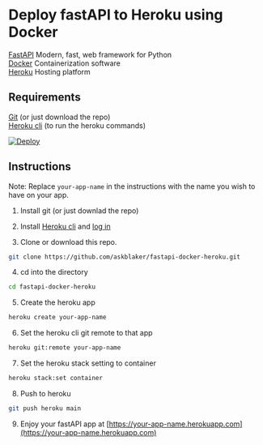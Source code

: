# Deploy fastAPI to Heroku using Docker

[FastAPI](https://fastapi.tiangolo.com/) Modern, fast, web framework for Python  
[Docker](https://www.docker.com/) Containerization software  
[Heroku](https://www.heroku.com/) Hosting platform

## Requirements

[Git](https://git-scm.com/) (or just download the repo)  
[Heroku cli](https://devcenter.heroku.com/articles/heroku-cli) (to run the heroku commands)





[![Deploy](https://www.herokucdn.com/deploy/button.svg)](https://heroku.com/deploy?template=https://github.com/wanghaisheng/fastapi-docker-heroku/tree/master)

## Instructions

Note: Replace `your-app-name` in the instructions with the name you wish to have on your app.

1. Install git (or just downlad the repo)
2. Install [Heroku cli](https://devcenter.heroku.com/articles/heroku-cli) and [log in](https://devcenter.heroku.com/articles/heroku-cli#getting-started)

3. Clone or download this repo.

```bash
git clone https://github.com/askblaker/fastapi-docker-heroku.git
```

4. cd into the directory

```bash
cd fastapi-docker-heroku
```

5. Create the heroku app

```bash
heroku create your-app-name
```

6. Set the heroku cli git remote to that app

```bash
heroku git:remote your-app-name
```

7. Set the heroku stack setting to container

```bash
heroku stack:set container
```

8. Push to heroku

```bash
git push heroku main
```

9.  Enjoy your fastAPI app at [https://your-app-name.herokuapp.com](https://your-app-name.herokuapp.com)
